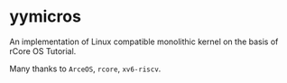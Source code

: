 # yymicros

An implementation of Linux compatible monolithic kernel on the basis of rCore OS Tutorial.

Many thanks to ```ArceOS```, ```rcore```, ```xv6-riscv```.
